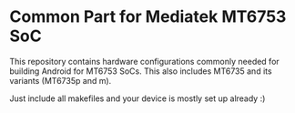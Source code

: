 # Common Part for Mediatek MT6753 SoC
This repository contains hardware configurations commonly needed for building Android for MT6753 SoCs. This also includes MT6735 and its variants (MT6735p and m).

Just include all makefiles and your device is mostly set up already :)
